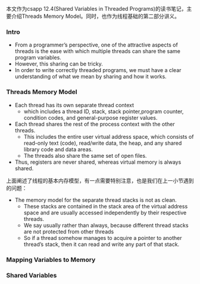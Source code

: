 本文作为csapp 12.4(Shared Variables in Threaded Programs)的读书笔记，主要介绍Threads Memory Model。同时，也作为线程基础的第二部分讲义。

### Intro

- From a programmer’s perspective, one of the attractive aspects of threads is the
ease with which multiple threads can share the same program variables.
- However, this sharing can be tricky.
- In order to write correctly threaded programs, we must have a clear understanding of what we mean by sharing and how it works.

### Threads Memory Model

- Each thread has its own separate thread context
  - which includes a thread ID, stack, stack pointer,program counter, condition codes, and general-purpose register values. 
- Each thread shares the rest of the process context with the other threads. 
  - This includes the entire user virtual address space, which consists of read-only text (code), read/write data, the heap, and any shared library code and data areas. 
  - The threads also share the same set of open files.
- Thus, registers are never shared, whereas virtual memory is always shared.

上面阐述了线程的基本内存模型，有一点需要特别注意，也是我们在上一小节遇到的问题：
- The memory model for the separate thread stacks is not as clean.
  - These stacks are contained in the stack area of the virtual address space and are usually
accessed independently by their respective threads. 
  - We say usually rather than always, because different thread stacks are not protected from other threads
  - So if a thread somehow manages to acquire a pointer to another thread’s stack, then it can read and write any part of that stack.

### Mapping Variables to Memory

### Shared Variables